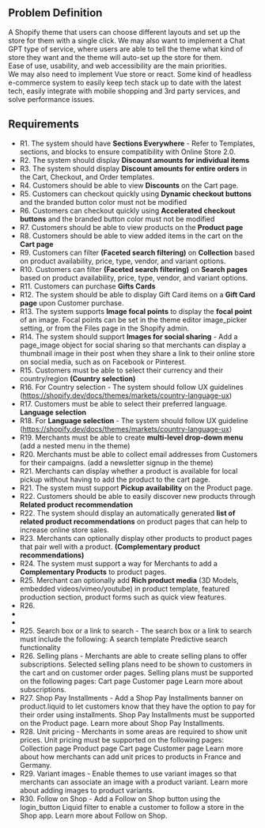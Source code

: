 ## Problem Definition

A Shopify theme that users can choose different layouts and set up the store for them with a single click.
We may also want to implement a Chat GPT type of service, where users are able to tell the theme what kind of store they want and the theme will auto-set up the store for them.
<br>
Ease of use, usability, and web accessibility are the main priorities.
<br>
We may also need to implement Vue store or react. Some kind of headless e-commerce system to easily keep tech stack up to date with the latest tech, easily integrate with mobile shopping and 3rd party services, and solve performance issues.

## Requirements

- R1. The system should have **Sections Everywhere** - Refer to Templates, sections, and blocks to ensure compatibility with Online Store 2.0.
- R2. The system should display **Discount amounts for individual items**
- R3. The system should display **Discount amounts for entire orders** in the Cart, Checkout, and Order templates.
- R4. Customers should be able to view **Discounts** on the Cart page.
- R5. Customers can checkout quickly using **Dynamic checkout buttons** and the branded button color must not be modified
- R6. Customers can checkout quickly using **Accelerated checkout buttons** and the branded button color must not be modified
- R7. Customers should be able to view products on the **Product page**
- R8. Customers should be able to view added items in the cart on the **Cart page**
- R9. Customers can filter **(Faceted search filtering)** on **Collection** based on product availability, price, type, vendor, and variant options.
- R10. Customers can filter **(Faceted search filtering)** on **Search pages** based on product availability, price, type, vendor, and variant options.
- R11. Customers can purchase **Gifts Cards**
- R12. The system should be able to display Gift Card items on a **Gift Card page** upon Customer purchase.
- R13. The system supports **Image focal points** to display the **focal point** of an image. Focal points can be set in the theme editor image_picker setting, or from the Files page in the Shopify admin.
- R14. The system should support **Images for social sharing** - Add a page_image object for social sharing so that merchants can display a thumbnail image in their post when they share a link to their online store on social media, such as on Facebook or Pinterest.
- R15. Customers must be able to select their currency and their country/region **(Country selection)**
- R16. For Country selection - The system should follow UX guidelines (https://shopify.dev/docs/themes/markets/country-language-ux)
- R17. Customers must be able to select their preferred language. **Language selection**
- R18. For **Language selection** - The system should follow UX guideline (https://shopify.dev/docs/themes/markets/country-language-ux)
- R19. Merchants must be able to create **multi-level drop-down menu** (add a nested menu in the theme)
- R20. Merchants must be able to collect email addresses from Customers for their campaigns. (add a newsletter signup in the theme)
- R21. Merchants can display whether a product is available for local pickup without having to add the product to the cart page.
- R21. The system must support **Pickup availability** on the Product page.
- R22. Customers should be able to easily discover new products through **Related product recommendation**
- R22. The system should display an automatically generated **list of related product recommendations** on product pages that can help to increase online store sales.
- R23. Merchants can optionally display other products to product pages that pair well with a product. **(Complementary product recommendations)**
- R24. The system must support a way for Merchants to add a **Complementary Products** to product pages.
- R25. Merchant can optionally add **Rich product media** (3D Models, embedded videos/vimeo/youtube) in product template, featured production section, product forms such as quick view features.
- R26. 
- 
-
- R25. Search box or a link to search - The search box or a link to search must include the following:
A search template
Predictive search functionality
- R26. Selling plans - Merchants are able to create selling plans to offer subscriptions. Selected selling plans need to be shown to customers in the cart and on customer order pages.
Selling plans must be supported on the following pages:
Cart page
Customer page
Learn more about subscriptions.
- R27. Shop Pay Installments - Add a Shop Pay Installments banner on product.liquid to let customers know that they have the option to pay for their order using installments. Shop Pay Installments must be supported on the Product page.
Learn more about Shop Pay Installments.
- R28. Unit pricing - Merchants in some areas are required to show unit prices.
Unit pricing must be supported on the following pages:
Collection page
Product page
Cart page
Customer page
Learn more about how merchants can add unit prices to products in France and Germany.
- R29. Variant images - Enable themes to use variant images so that merchants can associate an image with a product variant.
Learn more about adding images to product variants.
- R30. Follow on Shop - Add a Follow on Shop button using the login_button Liquid filter to enable a customer to follow a store in the Shop app.
Learn more about Follow on Shop.


